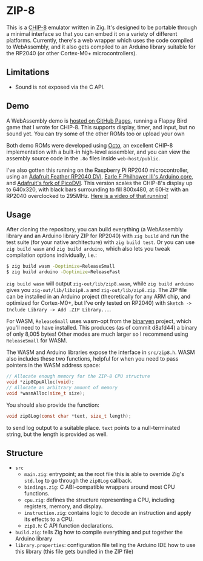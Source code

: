 # ZIP-8

This is a [CHIP-8](https://en.wikipedia.org/wiki/CHIP-8) emulator written in Zig. It's designed to be portable through a minimal interface so that you can embed it on a variety of different platforms. Currently, there's a web wrapper which uses the code compiled to WebAssembly, and it also gets compiled to an Arduino library suitable for the RP2040 (or other Cortex-M0+ microcontrollers).

## Limitations

- Sound is not exposed via the C API.

## Demo

A WebAssembly demo is [hosted on GitHub Pages](https://190n.github.io/zip8/), running a Flappy Bird game that I wrote for CHIP-8. This supports display, timer, and input, but no sound yet. You can try some of the other ROMs too or upload your own

Both demo ROMs were developed using [Octo](https://github.com/JohnEarnest/Octo), an excellent CHIP-8 implementation with a built-in high-level assembler, and you can view the assembly source code in the `.8o` files inside `web-host/public`.

I've also gotten this running on the Raspberry Pi RP2040 microcontroller, using an [Adafruit Feather RP2040 DVI](https://www.adafruit.com/product/5710), [Earle F Philhower III's Arduino core](https://github.com/earlephilhower/arduino-pico), and [Adafruit's fork of PicoDVI](https://github.com/adafruit/PicoDVI). This version scales the CHIP-8's display up to 640x320, with black bars surrounding to fill 800x480, at 60Hz with an RP2040 overclocked to 295MHz. [Here is a video of that running!](https://cdn.discordapp.com/attachments/854614083345055745/1143692785032118282/PXL_20230822_234035511.TS.mp4)

## Usage

After cloning the repository, you can build everything (a WebAssembly library and an Arduino library ZIP for RP2040) with `zig build` and run the test suite (for your native architecture) with `zig build test`. Or you can use `zig build wasm` and `zig build arduino`, which also lets you tweak compilation options individually, i.e.:

```sh
$ zig build wasm -Doptimize=ReleaseSmall
$ zig build arduino -Doptimize=ReleaseFast
```

`zig build wasm` will output `zig-out/lib/zip8.wasm`, while `zig build arduino` gives you `zig-out/lib/libzip8.a` and `zig-out/lib/zip8.zip`. The ZIP file can be installed in an Arduino project (theoretically for any ARM chip, and optimized for Cortex-M0+, but I've only tested on RP2040) with `Sketch -> Include Library -> Add .ZIP Library...`.

For WASM, `ReleaseSmall` uses wasm-opt from the [binaryen](https://github.com/WebAssembly/binaryen) project, which you'll need to have installed. This produces (as of commit d8afd44) a binary of only 8,005 bytes! Other modes are much larger so I recommend using `ReleaseSmall` for WASM.

The WASM and Arduino libraries expose the interface in `src/zip8.h`. WASM also includes these two functions, helpful for when you need to pass pointers in the WASM address space:

```c
// Allocate enough memory for the ZIP-8 CPU structure
void *zip8CpuAlloc(void);
// Allocate an arbitrary amount of memory
void *wasmAlloc(size_t size);
```

You should also provide the function:

```c
void zip8Log(const char *text, size_t length);
```

to send log output to a suitable place. `text` points to a null-terminated string, but the length is provided as well.

## Structure

- `src`
	- `main.zig`: entrypoint; as the root file this is able to override Zig's `std.log` to go through the `zip8Log` callback.
	- `bindings.zig`: C ABI-compatible wrappers around most CPU functions.
	- `cpu.zig`: defines the structure representing a CPU, including registers, memory, and display.
	- `instruction.zig`: contains logic to decode an instruction and apply its effects to a CPU.
	- `zip8.h`: C API function declarations.
- `build.zig`: tells Zig how to compile everything and put together the Arduino library
- `library.properties`: configuration file telling the Arduino IDE how to use this library (this file gets bundled in the ZIP file)
